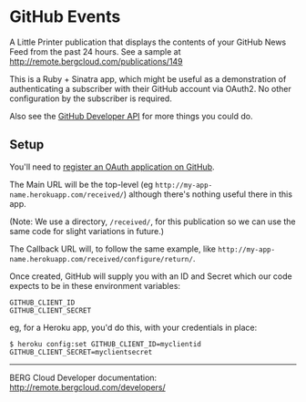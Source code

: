 # GitHub Events

A Little Printer publication that displays the contents of your GitHub News Feed from the past 24 hours. See a sample at http://remote.bergcloud.com/publications/149

This is a Ruby + Sinatra app, which might be useful as a demonstration of authenticating a subscriber with their GitHub account via OAuth2. No other configuration by the subscriber is required.

Also see the [GitHub Developer API](http://developer.github.com/) for more things you could do.

## Setup

You'll need to [register an OAuth application on GitHub](https://github.com/settings/applications/new).

The Main URL will be the top-level (eg `http://my-app-name.herokuapp.com/received/`) although there's nothing useful there in this app.

(Note: We use a directory, `/received/`, for this publication so we can use the same code for slight variations in future.)

The Callback URL will, to follow the same example, like `http://my-app-name.herokuapp.com/received/configure/return/`.

Once created, GitHub will supply you with an ID and Secret which our code expects to be in these environment variables:

    GITHUB_CLIENT_ID
    GITHUB_CLIENT_SECRET

eg, for a Heroku app, you'd do this, with your credentials in place:

    $ heroku config:set GITHUB_CLIENT_ID=myclientid GITHUB_CLIENT_SECRET=myclientsecret


----

BERG Cloud Developer documentation: http://remote.bergcloud.com/developers/
